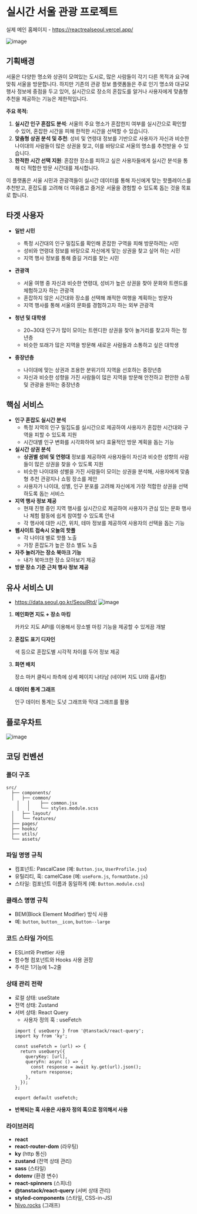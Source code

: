 # 실시간 서울 관광 프로젝트

실제 메인 홈페이지 - https://reactrealseoul.vercel.app/

![image](https://github.com/user-attachments/assets/53e13d6a-d261-4aa1-91a5-f37aad2d1a8a)

## 기획배경

서울은 다양한 명소와 상권이 모여있는 도시로, 많은 사람들이 각기 다른 목적과 요구에 맞춰 서울을 방문합니다. 하지만 기존의 관광 정보 플랫폼들은 주로 인기 명소와 대규모 행사 정보에 중점을 두고 있어, 실시간으로 장소의 혼잡도를 알거나 사용자에게 맞춤형 추천을 제공하는 기능은 제한적입니다.

**주요 목적:**

1. **실시간 인구 혼잡도 분석**: 서울의 주요 명소가 혼잡한지 여부를 실시간으로 확인할 수 있어, 혼잡한 시간을 피해 한적한 시간을 선택할 수 있습니다.
2. **맞춤형 상권 분석 및 추천**: 성비 및 연령대 정보를 기반으로 사용자가 자신과 비슷한 나이대의 사람들이 많은 상권을 찾고, 이를 바탕으로 서울의 명소를 추천받을 수 있습니다.
3. **한적한 시간 선택 지원**: 혼잡한 장소를 피하고 싶은 사용자들에게 실시간 분석을 통해 더 적합한 방문 시간대를 제시합니다.

이 플랫폼은 서울 시민과 관광객들이 실시간 데이터를 통해 자신에게 맞는 핫플레이스를 추천받고, 혼잡도를 고려해 더 여유롭고 즐거운 서울을 경험할 수 있도록 돕는 것을 목표로 합니다.

## 타겟 사용자

- **일반 시민**

  - 특정 시간대의 인구 밀집도를 확인해 혼잡한 구역을 피해 방문하려는 시민
  - 성비와 연령대 정보를 바탕으로 자신에게 맞는 상권을 찾고 싶어 하는 시민
  - 지역 행사 정보를 통해 즐길 거리를 찾는 시민

- **관광객**

  - 서울 여행 중 자신과 비슷한 연령대, 성비가 높은 상권을 찾아 문화와 트렌드를 체험하고자 하는 관광객
  - 혼잡하지 않은 시간대와 장소를 선택해 쾌적한 여행을 계획하는 방문자
  - 지역 행사를 통해 서울의 문화를 경험하고자 하는 외부 관광객

- **청년 및 대학생**

  - 20~30대 인구가 많이 모이는 트렌디한 상권을 찾아 놀거리를 찾고자 하는 청년층
  - 비슷한 또래가 많은 지역을 방문해 새로운 사람들과 소통하고 싶은 대학생

- **중장년층**
  - 나이대에 맞는 상권과 조용한 분위기의 지역을 선호하는 중장년층
  - 자신과 비슷한 성향을 가진 사람들이 많은 지역을 방문해 안전하고 편안한 쇼핑 및 관광을 원하는 중장년층

## 핵심 서비스

- **인구 혼잡도 실시간 분석**
  - 특정 지역의 인구 밀집도를 실시간으로 제공하여 사용자가 혼잡한 시간대와 구역을 피할 수 있도록 지원
  - 시간대별 인구 변화를 시각화하여 보다 효율적인 방문 계획을 돕는 기능
- **실시간 상권 분석**
  - **상권별 성비 및 연령대** 정보를 제공하여 사용자들이 자신과 비슷한 성향의 사람들이 많은 상권을 찾을 수 있도록 지원
  - 비슷한 나이대와 성별을 가진 사람들이 모이는 상권을 분석해, 사용자에게 맞춤형 추천 관광지나 쇼핑 장소를 제안
  - 사용자가 나이대, 성별, 인구 분포를 고려해 자신에게 가장 적합한 상권을 선택하도록 돕는 서비스
- **지역 행사 정보 제공**
  - 현재 진행 중인 지역 행사를 실시간으로 제공하여 사용자가 관심 있는 문화 행사나 체험 활동에 쉽게 참여할 수 있도록 안내
  - 각 행사에 대한 시간, 위치, 테마 정보를 제공하여 사용자의 선택을 돕는 기능
- **웹사이트 접속시 오늘의 핫플**
  - 각 나이대 별로 핫플 노출
  - 가장 혼잡도가 높은 장소 별도 노출
- **자주 놀러가는 장소 북마크 기능**
  - 내가 북마크한 장소 모아보기 제공
- **방문 장소 기준 근처 행사 정보 제공**

## 유사 서비스 UI

- https://data.seoul.go.kr/SeoulRtd/
  ![image](https://github.com/user-attachments/assets/333e5486-1bf6-4562-93bb-98b45f3f91a3)

1. **메인화면 지도 + 장소 마킹**

   카카오 지도 API를 이용해서 장소별 마킹 기능을 제공할 수 있게끔 개발

2. **혼잡도 표기 디자인**

   색 등으로 혼잡도별 시각적 차이를 두어 정보 제공

3. **화면 배치**

   장소 마커 클릭시 좌측에 상세 페이지 나타남 (네이버 지도 UI와 흡사함)

4. **데이터 통계 그래프**

   인구 데이터 통계는 도넛 그래프와 막대 그래프를 활용

## 플로우차트

![image](https://github.com/user-attachments/assets/7b92be0a-259a-4483-93e0-60c4d1775e62)

## 코딩 컨벤션

### 폴더 구조

```tsx
src/
  ├── components/
  │   ├── common/
	│   │    ├── common.jsx
	│   │    └── styles.module.scss
  │   ├── layout/
  │   └── features/
  ├── pages/
  ├── hooks/
  ├── utils/
  └── assets/
```

### 파일 명명 규칙

- 컴포넌트: PascalCase (예: `Button.jsx`, `UserProfile.jsx`)
- 유틸리티, 훅: camelCase (예: `useForm.js`, `formatDate.js`)
- 스타일: 컴포넌트 이름과 동일하게 (예: `Button.module.css`)

### 클래스 명명 규칙

- BEM(Block Element Modifier) 방식 사용
- 예: `button`, `button__icon`, `button--large`

### 코드 스타일 가이드

- ESLint와 Prettier 사용
- 함수형 컴포넌트와 Hooks 사용 권장
- 주석은 1기능에 1~2줄

### 상태 관리 전략

- 로컬 상태: useState
- 전역 상태: Zustand
- 서버 상태: React Query
  - 사용자 정의 훅 : useFetch
  ```tsx
  import { useQuery } from '@tanstack/react-query';
  import ky from 'ky';

  const useFetch = (url) => {
    return useQuery({
      queryKey: [url],
      queryFn: async () => {
        const response = await ky.get(url).json();
        return response;
      },
    });
  };

  export default useFetch;
  ```
- **반복되는 훅 사용은 사용자 정의 훅으로 정의해서 사용**

### 라이브러리

- **react**
- **react-router-dom** (라우팅)
- **ky** (http 통신)
- **zustand** (전역 상태 관리)
- **sass** (스타일)
- **dotenv** (환경 변수)
- **react-spinners** (스피너)
- **@tanstack/react-query** (서버 상태 관리)
- **styled-components** (스타일, CSS-in-JS)
- [Nivo.rocks](http://Nivo.rocks) (그래프)
